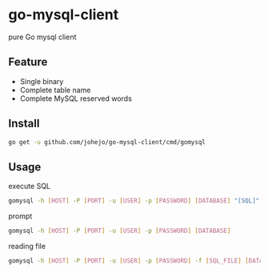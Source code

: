 # go-mysql-client
pure Go mysql client

## Feature

- Single binary
- Complete table name
- Complete MySQL reserved words

## Install

```bash
go get -u github.com/johejo/go-mysql-client/cmd/gomysql
```

## Usage

execute SQL
```bash
gomysql -h [HOST] -P [PORT] -u [USER] -p [PASSWORD] [DATABASE] "[SQL]" 
```

prompt
```bash
gomysql -h [HOST] -P [PORT] -u [USER] -p [PASSWORD] [DATABASE] 
```

reading file
```bash
gomysql -h [HOST] -P [PORT] -u [USER] -p [PASSWORD] -f [SQL_FILE] [DATABASE] 
```
